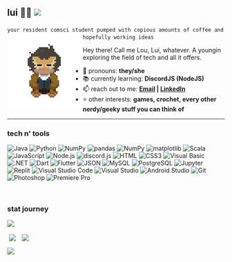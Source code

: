 ## lui 🍂🦉 ![](https://komarev.com/ghpvc/?username=luizaki&color=yellow&style=for-the-badge&label=Stalkers)

`your resident comsci student pumped with copious amounts of coffee and hopefully working ideas`
<img align="left" src="https://github.com/luizaki/luizaki/blob/main/lui_walk_240.gif" width="175px" />

Hey there! Call me Lou, Lui, whatever. A youngin exploring the field of tech and all it offers.

- 🧑 pronouns: **they/she**
- 📚 currently learning: **DiscordJS (NodeJS)**
- 📫 reach out to me: **[Email](mailto:francinelouise.sanchez@gmail.com) | [LinkedIn](https://www.linkedin.com/in/francinelouisesanchez/)**
- ⭐ other interests: **games, crochet, every other nerdy/geeky stuff you can think of**

---

### tech n' tools
<p>
  <img alt="Java" src="https://img.shields.io/badge/-Java-F89820?style=flat-square&logoColor=white&logo=OpenJDK" />
  <img alt="Python" src="https://img.shields.io/badge/-Python-3776AB?style=flat-square&logoColor=white&logo=Python" />
  <img alt="NumPy" src="https://img.shields.io/badge/-NumPy-013243?style=flat-square&logoColor=white&logo=NumPy" />
  <img alt="pandas" src="https://img.shields.io/badge/-pandas-150458?style=flat-square&logoColor=white&logo=pandas" />
  <img alt="NumPy" src="https://img.shields.io/badge/-NumPy-013243?style=flat-square&logoColor=white&logo=NumPy" />
  <img alt="matplotlib" src="https://img.shields.io/badge/-matplotlib-14547a?style=flat-square" />
  <img alt="Scala" src="https://img.shields.io/badge/-Scala-DC322F?style=flat-square&logoColor=white&logo=Scala" />
  <img alt="JavaScript" src="https://img.shields.io/badge/-JavaScript-F7DF1E?style=flat-square&logoColor=black&logo=JavaScript" />
  <img alt="Node.js" src="https://img.shields.io/badge/-Node.js-5FA04E?style=flat-square&logoColor=white&logo=Node.js" />
  <img alt="discord.js" src="https://img.shields.io/badge/-discord.js-5865F2?style=flat-square&logoColor=white&logo=discord.js" />
  <img alt="HTML" src="https://img.shields.io/badge/-HTML-E34F26?style=flat-square&logoColor=white&logo=HTML5" />
  <img alt="CSS3" src="https://img.shields.io/badge/-CSS3-663399?style=flat-square&logoColor=white&logo=CSS" />
  <img alt="Visual Basic" src="https://img.shields.io/badge/-Visual Basic-195F97?style=flat-square" />
  <img alt=".NET" src="https://img.shields.io/badge/-.NET-512BD4?style=flat-square&logoColor=white&logo=.NET" />
  <img alt="Dart" src="https://img.shields.io/badge/-Dart-0175C2?style=flat-square&logoColor=white&logo=Dart" />
  <img alt="Flutter" src="https://img.shields.io/badge/-Flutter-02569B?style=flat-square&logoColor=white&logo=Flutter" />
  <img alt="JSON" src="https://img.shields.io/badge/-JSON-000000?style=flat-square&logoColor=white&logo=JSON" />
  <img alt="MySQL" src="https://img.shields.io/badge/-MySQL-4479A1?style=flat-square&logoColor=white&logo=MySQL" />
  <img alt="PostgreSQL" src="https://img.shields.io/badge/-PostgreSQL-4169E1?style=flat-square&logoColor=white&logo=PostgreSQL" />
  <img alt="Jupyter" src="https://img.shields.io/badge/-Jupyter-F37626?style=flat-square&logoColor=white&logo=Jupyter" />
  <img alt="Replit" src="https://img.shields.io/badge/-Replit-F26207?style=flat-square&logoColor=white&logo=Replit" />
  <img alt="Visual Studio Code" src="https://img.shields.io/badge/-Visual Studio Code-0098FF?style=flat-square" />
  <img alt="Visual Studio" src="https://img.shields.io/badge/-Visual Studio-AE7FE2?style=flat-square" />
  <img alt="Android Studio" src="https://img.shields.io/badge/-Android%20Studio-3DDC84?style=flat-square&logoColor=white&logo=androidstudio" />
  <img alt="Git" src="https://img.shields.io/badge/-Git-F05032?style=flat-square&logoColor=white&logo=Git" />
  <img alt="Photoshop" src="https://img.shields.io/badge/-Photoshop-31A8FF?style=flat-square" />
  <img alt="Premiere Pro" src="https://img.shields.io/badge/-Premiere%20Pro-E298F2?style=flat-square" />
</p>

&emsp;<br />

### stat journey
<p><img src="https://github-readme-streak-stats.herokuapp.com/?user=luizaki&theme=gruvbox&hide_border=false" /><p>&nbsp;<img align="top" src="https://github-readme-stats.vercel.app/api?username=luizaki&custom_title=luizaki%27s%20stat%20journey&hide=issues,contribs&theme=gruvbox&show_icons=true&rank_icon=github&include_all_commits=false&count_private=true&card_width=350px" />&emsp;<img align="top" src="https://github-readme-stats.vercel.app/api/top-langs/?username=luizaki&layout=compact&theme=gruvbox&custom_title=most%20used%20languages&include_all_commits=false&count_private=true&card_width=350px" /></p></p>
<p><img src="https://github-profile-trophy.vercel.app/?username=luizaki&theme=gruvbox&margin-w=10&title=MultipleLang,Followers,Experience,Repositories,Commit,Stars,PullRequest" /></p>
